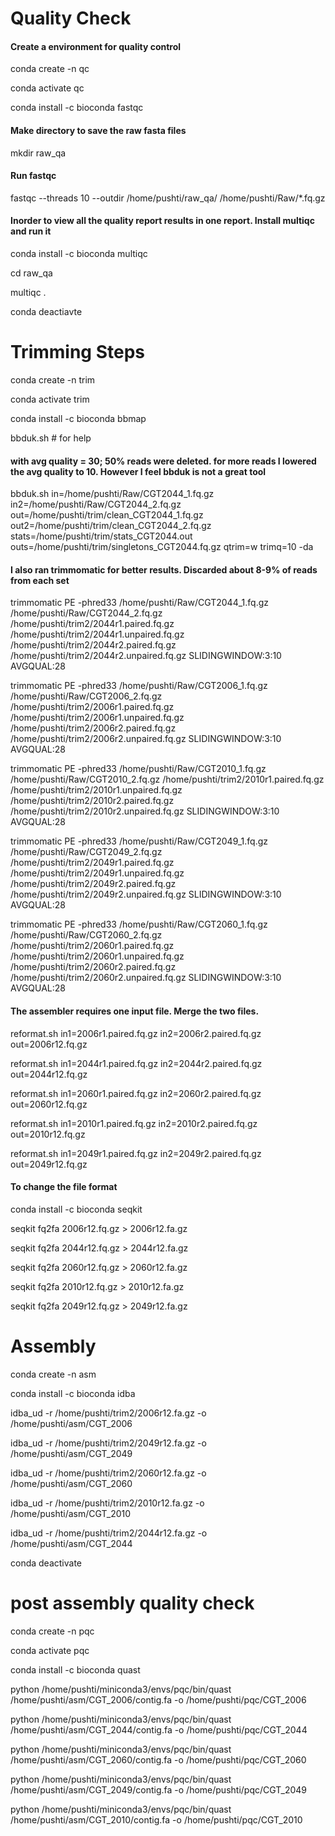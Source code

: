 # Quality Check

#### Create a environment for quality control 
conda create -n qc 

conda activate qc 

conda install -c bioconda fastqc

#### Make directory to save the raw fasta files 
mkdir raw_qa

#### Run fastqc 
fastqc --threads 10 --outdir /home/pushti/raw_qa/  /home/pushti/Raw/*.fq.gz

#### Inorder to view all the quality report results in one report. Install multiqc and run it
conda install -c bioconda multiqc

cd raw_qa

multiqc .

conda deactiavte 

# Trimming Steps 
conda create -n trim 

conda activate trim 

conda install -c bioconda bbmap 

bbduk.sh # for help 

#### with avg quality = 30; 50% reads were deleted. for more reads I lowered the avg quality to 10. However I feel bbduk is not a great tool 
bbduk.sh in=/home/pushti/Raw/CGT2044_1.fq.gz in2=/home/pushti/Raw/CGT2044_2.fq.gz out=/home/pushti/trim/clean_CGT2044_1.fq.gz out2=/home/pushti/trim/clean_CGT2044_2.fq.gz stats=/home/pushti/trim/stats_CGT2044.out outs=/home/pushti/trim/singletons_CGT2044.fq.gz qtrim=w trimq=10  -da

#### I also ran trimmomatic for better results. Discarded about 8-9% of reads from each set 
trimmomatic PE -phred33 /home/pushti/Raw/CGT2044_1.fq.gz /home/pushti/Raw/CGT2044_2.fq.gz /home/pushti/trim2/2044r1.paired.fq.gz /home/pushti/trim2/2044r1.unpaired.fq.gz /home/pushti/trim2/2044r2.paired.fq.gz /home/pushti/trim2/2044r2.unpaired.fq.gz SLIDINGWINDOW:3:10 AVGQUAL:28

trimmomatic PE -phred33 /home/pushti/Raw/CGT2006_1.fq.gz /home/pushti/Raw/CGT2006_2.fq.gz /home/pushti/trim2/2006r1.paired.fq.gz /home/pushti/trim2/2006r1.unpaired.fq.gz /home/pushti/trim2/2006r2.paired.fq.gz /home/pushti/trim2/2006r2.unpaired.fq.gz SLIDINGWINDOW:3:10 AVGQUAL:28

trimmomatic PE -phred33 /home/pushti/Raw/CGT2010_1.fq.gz /home/pushti/Raw/CGT2010_2.fq.gz /home/pushti/trim2/2010r1.paired.fq.gz /home/pushti/trim2/2010r1.unpaired.fq.gz /home/pushti/trim2/2010r2.paired.fq.gz /home/pushti/trim2/2010r2.unpaired.fq.gz SLIDINGWINDOW:3:10 AVGQUAL:28

trimmomatic PE -phred33 /home/pushti/Raw/CGT2049_1.fq.gz /home/pushti/Raw/CGT2049_2.fq.gz /home/pushti/trim2/2049r1.paired.fq.gz /home/pushti/trim2/2049r1.unpaired.fq.gz /home/pushti/trim2/2049r2.paired.fq.gz /home/pushti/trim2/2049r2.unpaired.fq.gz SLIDINGWINDOW:3:10 AVGQUAL:28

trimmomatic PE -phred33 /home/pushti/Raw/CGT2060_1.fq.gz /home/pushti/Raw/CGT2060_2.fq.gz /home/pushti/trim2/2060r1.paired.fq.gz /home/pushti/trim2/2060r1.unpaired.fq.gz /home/pushti/trim2/2060r2.paired.fq.gz /home/pushti/trim2/2060r2.unpaired.fq.gz SLIDINGWINDOW:3:10 AVGQUAL:28


#### The assembler requires one input file. Merge the two files. 
reformat.sh in1=2006r1.paired.fq.gz in2=2006r2.paired.fq.gz out=2006r12.fq.gz

reformat.sh in1=2044r1.paired.fq.gz in2=2044r2.paired.fq.gz out=2044r12.fq.gz

reformat.sh in1=2060r1.paired.fq.gz in2=2060r2.paired.fq.gz out=2060r12.fq.gz

reformat.sh in1=2010r1.paired.fq.gz in2=2010r2.paired.fq.gz out=2010r12.fq.gz

reformat.sh in1=2049r1.paired.fq.gz in2=2049r2.paired.fq.gz out=2049r12.fq.gz

#### To change the file format 
conda install -c bioconda seqkit

seqkit fq2fa 2006r12.fq.gz > 2006r12.fa.gz

seqkit fq2fa 2044r12.fq.gz > 2044r12.fa.gz

seqkit fq2fa 2060r12.fq.gz > 2060r12.fa.gz

seqkit fq2fa 2010r12.fq.gz > 2010r12.fa.gz

seqkit fq2fa 2049r12.fq.gz > 2049r12.fa.gz



# Assembly 
conda create -n asm 

conda install -c bioconda idba

idba_ud -r /home/pushti/trim2/2006r12.fa.gz -o /home/pushti/asm/CGT_2006

idba_ud -r /home/pushti/trim2/2049r12.fa.gz -o /home/pushti/asm/CGT_2049

idba_ud -r /home/pushti/trim2/2060r12.fa.gz -o /home/pushti/asm/CGT_2060

idba_ud -r /home/pushti/trim2/2010r12.fa.gz -o /home/pushti/asm/CGT_2010

idba_ud -r /home/pushti/trim2/2044r12.fa.gz -o /home/pushti/asm/CGT_2044

conda deactivate 


# post assembly quality check 
conda create -n pqc

conda activate pqc 

conda install -c bioconda quast

python /home/pushti/miniconda3/envs/pqc/bin/quast /home/pushti/asm/CGT_2006/contig.fa -o /home/pushti/pqc/CGT_2006

python /home/pushti/miniconda3/envs/pqc/bin/quast /home/pushti/asm/CGT_2044/contig.fa -o /home/pushti/pqc/CGT_2044

python /home/pushti/miniconda3/envs/pqc/bin/quast /home/pushti/asm/CGT_2060/contig.fa -o /home/pushti/pqc/CGT_2060

python /home/pushti/miniconda3/envs/pqc/bin/quast /home/pushti/asm/CGT_2049/contig.fa -o /home/pushti/pqc/CGT_2049

python /home/pushti/miniconda3/envs/pqc/bin/quast /home/pushti/asm/CGT_2010/contig.fa -o /home/pushti/pqc/CGT_2010
